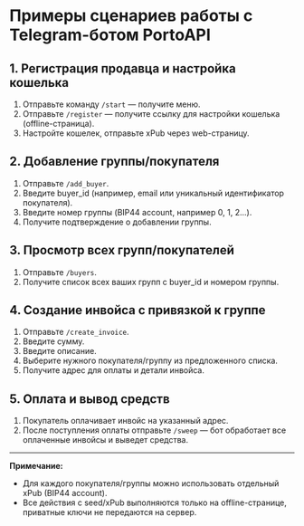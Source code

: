 
# Примеры сценариев работы с Telegram-ботом PortoAPI

## 1. Регистрация продавца и настройка кошелька

1. Отправьте команду `/start` — получите меню.
2. Отправьте `/register` — получите ссылку для настройки кошелька (offline-страница).
3. Настройте кошелек, отправьте xPub через web-страницу.

## 2. Добавление группы/покупателя

1. Отправьте `/add_buyer`.
2. Введите buyer_id (например, email или уникальный идентификатор покупателя).
3. Введите номер группы (BIP44 account, например 0, 1, 2...).
4. Получите подтверждение о добавлении группы.

## 3. Просмотр всех групп/покупателей

1. Отправьте `/buyers`.
2. Получите список всех ваших групп с buyer_id и номером группы.

## 4. Создание инвойса с привязкой к группе

1. Отправьте `/create_invoice`.
2. Введите сумму.
3. Введите описание.
4. Выберите нужного покупателя/группу из предложенного списка.
5. Получите адрес для оплаты и детали инвойса.

## 5. Оплата и вывод средств

1. Покупатель оплачивает инвойс на указанный адрес.
2. После поступления оплаты отправьте `/sweep` — бот обработает все оплаченные инвойсы и выведет средства.

---

**Примечание:**

- Для каждого покупателя/группы можно использовать отдельный xPub (BIP44 account).
- Все действия с seed/xPub выполняются только на offline-странице, приватные ключи не передаются на сервер.
